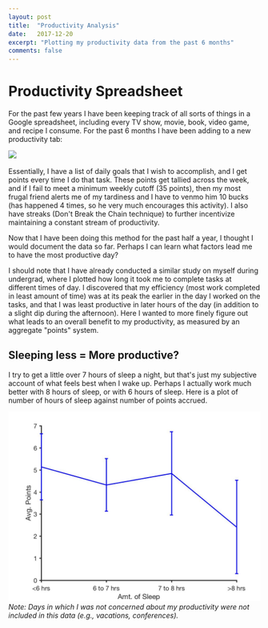 ```yaml
---
layout: post
title:  "Productivity Analysis"
date:   2017-12-20
excerpt: "Plotting my productivity data from the past 6 months"
comments: false
---
```


# Productivity Spreadsheet
For the past few years I have been keeping track of all sorts of things in a Google spreadsheet, including every TV show, movie, book, video game, and recipe I consume. For the past 6 months I have been adding to a new productivity tab:

<img src = "https://puu.sh/yKr7P/72d5c2de60.png">

Essentially, I have a list of daily goals that I wish to accomplish, and I get points every time I do that task. These points get tallied across the week, and if I fail to meet a minimum weekly cutoff (35 points), then my most frugal friend alerts me of my tardiness and I have to venmo him 10 bucks (has happened 4 times, so he very much encourages this activity). I also have streaks (Don't Break the Chain technique) to further incentivize maintaining a constant stream of productivity.

Now that I have been doing this method for the past half a year, I thought I would document the data so far. Perhaps I can learn what factors lead me to have the most productive day?

I should note that I have already conducted a similar study on myself during undergrad, where I plotted how long it took me to complete tasks at different times of day. I discovered that my efficiency (most work completed in least amount of time) was at its peak the earlier in the day I worked on the tasks, and that I was least productive in later hours of the day (in addition to a slight dip during the afternoon). Here I wanted to more finely figure out what leads to an overall benefit to my productivity, as measured by an aggregate "points" system.

## Sleeping less = More productive?
I try to get a little over 7 hours of sleep a night, but that's just my subjective account of what feels best when I wake up. Perhaps I actually work much better with 8 hours of sleep, or with 6 hours of sleep. Here is a plot of number of hours of sleep against number of points accrued.

<img src = "/images/prod1.jpg">
<i>Note: Days in which I was not concerned about my productivity were not included in this data (e.g., vacations, conferences).</i>
